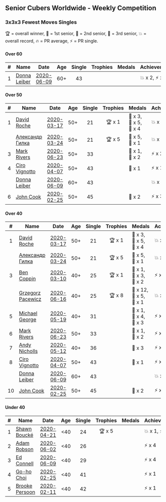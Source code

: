 ## Senior Cubers Worldwide - Weekly Competition
### 3x3x3 Fewest Moves Singles

🏆 = overall winner, 🥇 = 1st senior, 🥈 = 2nd senior, 🥉 = 3rd senior, 💥 = overall record, 🔥 = PR average, ⚡ = PR single.

#### Over 60

| # | Name | Date | Age | Single | Trophies | Medals | Achievements | Solution |
| :--: | -- | :--: | :--: | :--: | :--: | :-- | :-- | -- |
| 1 | [Donna Leiber](../../persons/donna_leiber/333fm.md) | [2020-06-09](2020-06-09.md) | 60+ | 43 |  |  | 💥 x 2, ⚡ x 2 | [Link](https://www.facebook.com/events/855783411578420/permalink/859012521255509/) |

#### Over 50

| # | Name | Date | Age | Single | Trophies | Medals | Achievements | Solution |
| :--: | -- | :--: | :--: | :--: | :--: | :-- | :-- | -- |
| 1 | [David Roche](../../persons/david_roche/333fm.md) | [2020-03-17](2020-03-17.md) | 50+ | 21 | 🏆 x 1 | 🥇 x 3, 🥈 x 5, 🥉 x 4 | 💥 x 3, ⚡ x 4 | [Link](https://www.facebook.com/events/210706923625115/permalink/211706620191812/) |
| | [Александр Гилка](../../persons/александр_гилка/333fm.md) | [2020-03-24](2020-03-24.md) | 50+ | 21 | 🏆 x 5 | 🥇 x 5, 🥈 x 1 | 💥 x 2, ⚡ x 3 | [Link](https://www.facebook.com/events/500266387310754/permalink/500800967257296/) |
| 3 | [Mark Rivers](../../persons/mark_rivers/333fm.md) | [2020-06-23](2020-06-23.md) | 50+ | 33 |  | 🥈 x 1, 🥉 x 2 | ⚡ x 2 | [Link](https://www.facebook.com/events/284763775909443/permalink/288504812202006/) |
| 4 | [Ciro Vignotto](../../persons/ciro_vignotto/333fm.md) | [2020-04-07](2020-04-07.md) | 50+ | 43 |  | 🥉 x 1 | ⚡ x 1 | [Link](https://www.facebook.com/events/253518435802861/permalink/253716005783104/) |
| | [Donna Leiber](../../persons/donna_leiber/333fm.md) | [2020-06-09](2020-06-09.md) | 60+ | 43 |  |  | 💥 x 2, ⚡ x 2 | [Link](https://www.facebook.com/events/855783411578420/permalink/859012521255509/) |
| 6 | [John Cook](../../persons/john_cook/333fm.md) | [2020-02-25](2020-02-25.md) | 50+ | 45 |  | 🥉 x 2 | ⚡ x 3 | [Link](https://www.facebook.com/events/215751886207638/permalink/217422122707281/) |

#### Over 40

| # | Name | Date | Age | Single | Trophies | Medals | Achievements | Solution |
| :--: | -- | :--: | :--: | :--: | :--: | :-- | :-- | -- |
| 1 | [David Roche](../../persons/david_roche/333fm.md) | [2020-03-17](2020-03-17.md) | 50+ | 21 | 🏆 x 1 | 🥇 x 3, 🥈 x 5, 🥉 x 4 | 💥 x 3, ⚡ x 4 | [Link](https://www.facebook.com/events/210706923625115/permalink/211706620191812/) |
| | [Александр Гилка](../../persons/александр_гилка/333fm.md) | [2020-03-24](2020-03-24.md) | 50+ | 21 | 🏆 x 5 | 🥇 x 5, 🥈 x 1 | 💥 x 2, ⚡ x 3 | [Link](https://www.facebook.com/events/500266387310754/permalink/500800967257296/) |
| 3 | [Ben Coppin](../../persons/ben_coppin/333fm.md) | [2020-03-10](2020-03-10.md) | 40+ | 25 | 🏆 x 1 | 🥇 x 1, 🥈 x 3, 🥉 x 2 | ⚡ x 2 | [Link](https://www.facebook.com/events/640532176759268/permalink/641063233372829/) |
| | [Grzegorz Pacewicz](../../persons/grzegorz_pacewicz/333fm.md) | [2020-06-16](2020-06-16.md) | 40+ | 25 | 🏆 x 8 | 🥇 x 12, 🥈 x 5, 🥉 x 1 | 💥 x 1, ⚡ x 3 | [Link](https://www.facebook.com/events/753945178677521/permalink/756398248432214/) |
| 5 | [Michael George](../../persons/michael_george/333fm.md) | [2020-05-19](2020-05-19.md) | 40+ | 31 |  | 🥇 x 1, 🥈 x 4, 🥉 x 3 | ⚡ x 3 | [Link](https://www.facebook.com/events/568280284126471/permalink/569029154051584/) |
| 6 | [Mark Rivers](../../persons/mark_rivers/333fm.md) | [2020-06-23](2020-06-23.md) | 50+ | 33 |  | 🥈 x 1, 🥉 x 2 | ⚡ x 2 | [Link](https://www.facebook.com/events/284763775909443/permalink/288504812202006/) |
| 7 | [Andy Nicholls](../../persons/andy_nicholls/333fm.md) | [2020-05-12](2020-05-12.md) | 40+ | 36 |  | 🥉 x 3 | ⚡ x 2 | [Link](https://www.facebook.com/events/2563130363933815/permalink/2563245993922252/) |
| 8 | [Ciro Vignotto](../../persons/ciro_vignotto/333fm.md) | [2020-04-07](2020-04-07.md) | 50+ | 43 |  | 🥉 x 1 | ⚡ x 1 | [Link](https://www.facebook.com/events/253518435802861/permalink/253716005783104/) |
| | [Donna Leiber](../../persons/donna_leiber/333fm.md) | [2020-06-09](2020-06-09.md) | 60+ | 43 |  |  | 💥 x 2, ⚡ x 2 | [Link](https://www.facebook.com/events/855783411578420/permalink/859012521255509/) |
| 10 | [John Cook](../../persons/john_cook/333fm.md) | [2020-02-25](2020-02-25.md) | 50+ | 45 |  | 🥉 x 2 | ⚡ x 3 | [Link](https://www.facebook.com/events/215751886207638/permalink/217422122707281/) |

#### Under 40

| # | Name | Date | Age | Single | Trophies | Medals | Achievements | Solution |
| :--: | -- | :--: | :--: | :--: | :--: | :-- | :-- | -- |
| 1 | [Shawn Boucké](../../persons/shawn_boucke/333fm.md) | [2020-04-21](2020-04-21.md) | <40 | 24 | 🏆 x 5 |  | 💥 x 1, ⚡ x 4 | [Link](https://www.facebook.com/events/573932290186676/permalink/574620073451231/) |
| 2 | [Adam Robson](../../persons/adam_robson/333fm.md) | [2020-06-02](2020-06-02.md) | <40 | 26 |  |  | ⚡ x 4 | [Link](https://www.facebook.com/events/3920457157996941/permalink/3937885802920743/) |
| 3 | [Ed Connell](../../persons/ed_connell/333fm.md) | [2020-06-09](2020-06-09.md) | <40 | 29 |  |  | ⚡ x 4 | [Link](https://www.facebook.com/events/855783411578420/permalink/856819448141483/) |
| 4 | [Go-ho Choi](../../persons/go_ho_choi/333fm.md) | [2020-02-25](2020-02-25.md) | <40 | 41 |  |  | ⚡ x 1 | [Link](https://www.facebook.com/events/215751886207638/permalink/216681586114668/) |
| 5 | [Brooke Persoon](../../persons/brooke_persoon/333fm.md) | [2020-02-11](2020-02-11.md) | <40 | 42 |  |  | ⚡ x 1 | [Link](https://www.facebook.com/groups/1604105099735401/permalink/2138923996253506/) |


<!-- Global site tag (gtag.js) - Google Analytics -->
<script async src="https://www.googletagmanager.com/gtag/js?id=UA-86348435-3"></script>
<script>window.dataLayer = window.dataLayer || []; function gtag() {dataLayer.push(arguments);} gtag('js', new Date()); gtag('config', 'UA-86348435-3');</script>
